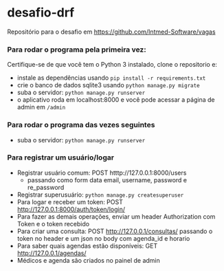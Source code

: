 # desafio-drf
Repositório para o desafio em https://github.com/Intmed-Software/vagas

### Para rodar o programa pela primeira vez:
Certifique-se de que você tem o Python 3 instalado, clone o repositorio e:  
- instale as dependências usando `pip install -r requirements.txt`
- crie o banco de dados sqlite3 usando `python manage.py migrate`
- suba o servidor: `python manage.py runserver`
- o aplicativo roda em localhost:8000 e você pode acessar a página de admin em `/admin`

### Para rodar o programa das vezes seguintes
- suba o servidor: `python manage.py runserver`

### Para registrar um usuário/logar
- Registrar usuário comum: POST htttp://127.0.0.1:8000/users
  - passando como form data email, username, password e re_password
- Registrar superusuário: `python manage.py createsuperuser`
- Para logar e receber um token: POST http://127.0.0.1:8000/auth/token/login/
- Para fazer as demais operações, enviar um header Authorization com Token e o token recebido
- Para criar uma consulta: POST http://127.0.0.1/consultas/ passando o token no header e um json no body com agenda_id e horario 
- Para saber quais agendas estão disponíveis: GET http://127.0.0.1/agendas/
- Médicos e agenda são criados no painel de admin
